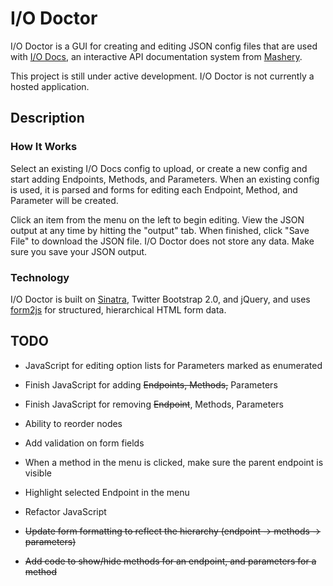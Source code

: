 I/O Doctor
==========

I/O Doctor is a GUI for creating and editing JSON config files that are used with [I/O Docs](https://github.com/mashery/iodocs), an interactive API documentation system from [Mashery](http://www.mashery.com).

This project is still under active development. I/O Doctor is not currently a hosted application.

Description
-----------
### How It Works

Select an existing I/O Docs config to upload, or create a new config and start adding Endpoints, Methods, and Parameters. When an existing config is used, it is parsed and forms for editing each Endpoint, Method, and Parameter will be created. 

Click an item from the menu on the left to begin editing. View the JSON output at any time by hitting the "output" tab. When finished, click "Save File" to download the JSON file. I/O Doctor does not store any data. Make sure you save your JSON output.

### Technology

I/O Doctor is built on [Sinatra](http://www.sinatrarb.com), Twitter Bootstrap 2.0, and jQuery, and uses [form2js](https://github.com/maxatwork/form2js) for structured, hierarchical HTML form data. 

TODO
----
* JavaScript for editing option lists for Parameters marked as enumerated
* Finish JavaScript for adding <del>Endpoints, Methods,</del> Parameters
* Finish JavaScript for removing <del>Endpoint</del>, Methods, Parameters
* Ability to reorder nodes
* Add validation on form fields
* When a method in the menu is clicked, make sure the parent endpoint is visible
* Highlight selected Endpoint in the menu
* Refactor JavaScript

* <del>Update form formatting to reflect the hierarchy (endpoint -> methods -> parameters)</del>
* <del>Add code to show/hide methods for an endpoint, and parameters for a method</del>